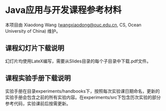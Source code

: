 # Java应用与开发课程参考材料 

本项目由 Xiaodong Wang (wangxiaodong@ouc.edu.cn, CS, Ocean University of China) 维护。

## 课程幻灯片下载说明
幻灯片均使用LateX编写，需要从Slides目录的每个子目录中下载.pdf文件。

## 课程实验手册下载说明
实验手册在目录experiments/handbooks下，按照每次实验课日期命名，更新的实验手册会包含之前的所有实验内容。在experiments/src下包含历次实验的部分参考代码，实验课前后按需更新。






